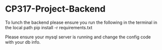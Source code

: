 # CP317-Project-Backend 
To lunch the backend please ensure you run the following 
in the terminal in the local path 
    pip install -r requirements.txt

Please ensure your mysql server is running 
and change the config code with your db info. 

